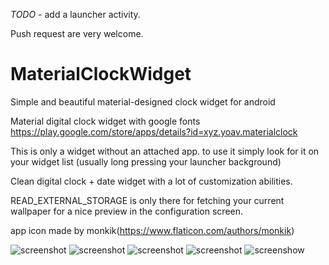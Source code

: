 *TODO* - add a launcher activity.

Push request are very welcome.

# MaterialClockWidget
Simple and beautiful material-designed clock widget for android

Material digital clock widget with google fonts
https://play.google.com/store/apps/details?id=xyz.yoav.materialclock

This is only a widget without an attached app.
to use it simply look for it on your widget list (usually long pressing your launcher background)

Clean digital clock + date widget with a lot of customization abilities.

READ_EXTERNAL_STORAGE is only there for fetching your current wallpaper for a nice preview in the configuration screen.

app icon made by monkik(https://www.flaticon.com/authors/monkik)

![screenshot](https://lh3.googleusercontent.com/eeX4UpX_GyGxN_pfM-ZU_I4zbUtlJrvdMgNl523PJcpmabQg1-s36IyN3URsY6jXWT8=w1920-h966)
![screenshot](https://lh3.googleusercontent.com/KwiufrC8aZFDwiAlePDzCzJAYWXThmyfOcMEKCA94iOLRNNf6e3mUEk6cLSQMO3YhjA=w1920-h966)
![screenshot](https://lh3.googleusercontent.com/dtoruVmPrlvHgm4E8YHOYT58Q75Yait58mbeY0-G2Jp7JYtoRODED3F_KpnSeOls4B4=w1920-h966)
![screenshot](https://lh3.googleusercontent.com/1xRvEnuHT_ilVQRJ9wzy5-HMsx1fhWHgkJ9aZJTdnsr6UzZiLO2_QzHWbzPxck5SNSg=w1920-h966)
![screenshow](https://yoav.xyz/wp-content/uploads/photo_2020-10-05_11-25-29-342x1024.jpg)
